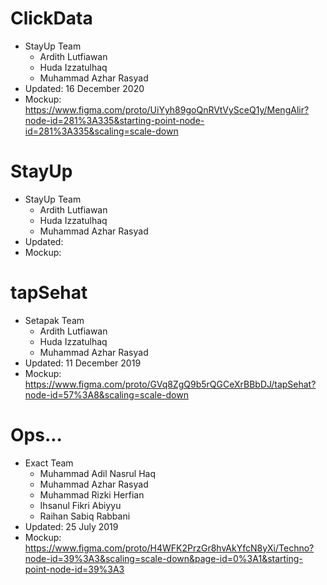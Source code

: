 # ClickData
- StayUp Team
  - Ardith Lutfiawan
  - Huda Izzatulhaq
  - Muhammad Azhar Rasyad
- Updated: 16 December 2020
- Mockup: https://www.figma.com/proto/UiYyh89goQnRVtVySceQ1y/MengAlir?node-id=281%3A335&starting-point-node-id=281%3A335&scaling=scale-down

# StayUp
- StayUp Team
  - Ardith Lutfiawan
  - Huda Izzatulhaq
  - Muhammad Azhar Rasyad
- Updated: 
- Mockup: 

# tapSehat
- Setapak Team
  - Ardith Lutfiawan
  - Huda Izzatulhaq
  - Muhammad Azhar Rasyad
- Updated: 11 December 2019
- Mockup: https://www.figma.com/proto/GVq8ZgQ9b5rQGCeXrBBbDJ/tapSehat?node-id=57%3A8&scaling=scale-down

# Ops...
- Exact Team
  - Muhammad Adil Nasrul Haq
  - Muhammad Azhar Rasyad
  - Muhammad Rizki Herfian
  - Ihsanul Fikri Abiyyu
  - Raihan Sabiq Rabbani
- Updated: 25 July 2019
- Mockup: https://www.figma.com/proto/H4WFK2PrzGr8hvAkYfcN8yXi/Techno?node-id=39%3A3&scaling=scale-down&page-id=0%3A1&starting-point-node-id=39%3A3
